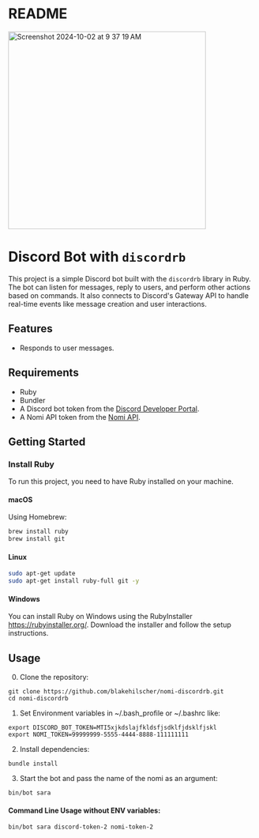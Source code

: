 # README

<img width="400" alt="Screenshot 2024-10-02 at 9 37 19 AM" src="https://github.com/user-attachments/assets/5fa8468d-f23e-4d98-a380-b15890373d9b">

# Discord Bot with `discordrb`

This project is a simple Discord bot built with the `discordrb` library in Ruby. The bot can listen for messages, reply to users, and perform other actions based on commands. It also connects to Discord's Gateway API to handle real-time events like message creation and user interactions.

## Features
- Responds to user messages.
  
## Requirements
- Ruby 
- Bundler
- A Discord bot token from the [Discord Developer Portal](https://discord.com/developers/applications).
- A Nomi API token from the [Nomi API](https://api.nomi.ai/docs/).

## Getting Started

### Install Ruby

To run this project, you need to have Ruby installed on your machine.

#### macOS

Using Homebrew:

```bash
brew install ruby
brew install git
```

#### Linux
```bash
sudo apt-get update
sudo apt-get install ruby-full git -y
```

#### Windows

You can install Ruby on Windows using the RubyInstaller https://rubyinstaller.org/. 
Download the installer and follow the setup instructions.


## Usage

0. Clone the repository:

```
git clone https://github.com/blakehilscher/nomi-discordrb.git
cd nomi-discordrb
```

1. Set Environment variables in ~/.bash_profile or ~/.bashrc like:
```
export DISCORD_BOT_TOKEN=MTI5xjkdslajfkldsfjsdklfjdsklfjskl
export NOMI_TOKEN=99999999-5555-4444-8888-111111111
```

2. Install dependencies:

```
bundle install
```

3. Start the bot and pass the name of the nomi as an argument:

```
bin/bot sara
```

#### Command Line Usage without ENV variables:
```
bin/bot sara discord-token-2 nomi-token-2
```

